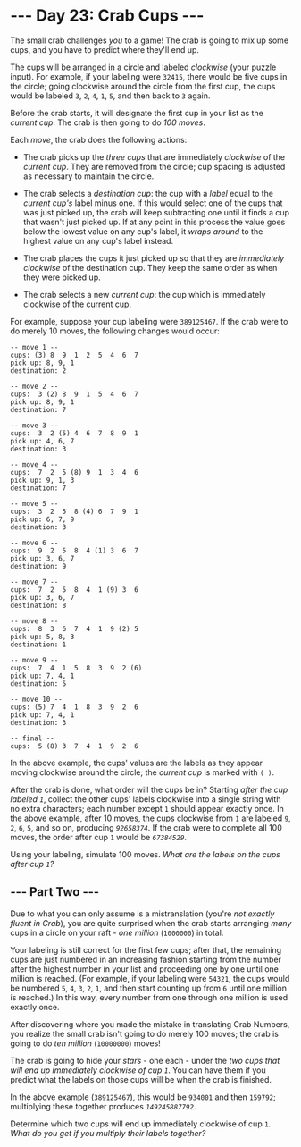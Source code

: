 # --- Day 23: Crab Cups ---

The small crab challenges *you* to a game! The crab is going to mix up some cups, and you have to predict where they'll end up.

The cups will be arranged in a circle and labeled *clockwise* (your puzzle input). For example, if your labeling were `32415`, there would be five cups in the circle; going clockwise around the circle from the first cup, the cups would be labeled `3`, `2`, `4`, `1`, `5`, and then back to `3` again.

Before the crab starts, it will designate the first cup in your list as the *current cup*. The crab is then going to do *100 moves*.

Each *move*, the crab does the following actions:


 - The crab picks up the *three cups* that are immediately *clockwise* of the *current cup*. They are removed from the circle; cup spacing is adjusted as necessary to maintain the circle.

 - The crab selects a *destination cup*: the cup with a *label* equal to the *current cup's* label minus one. If this would select one of the cups that was just picked up, the crab will keep subtracting one until it finds a cup that wasn't just picked up. If at any point in this process the value goes below the lowest value on any cup's label, it *wraps around* to the highest value on any cup's label instead.

 - The crab places the cups it just picked up so that they are *immediately clockwise* of the destination cup. They keep the same order as when they were picked up.

 - The crab selects a new *current cup*: the cup which is immediately clockwise of the current cup.


For example, suppose your cup labeling were `389125467`. If the crab were to do merely 10 moves, the following changes would occur:

```
-- move 1 --
cups: (3) 8  9  1  2  5  4  6  7 
pick up: 8, 9, 1
destination: 2

-- move 2 --
cups:  3 (2) 8  9  1  5  4  6  7 
pick up: 8, 9, 1
destination: 7

-- move 3 --
cups:  3  2 (5) 4  6  7  8  9  1 
pick up: 4, 6, 7
destination: 3

-- move 4 --
cups:  7  2  5 (8) 9  1  3  4  6 
pick up: 9, 1, 3
destination: 7

-- move 5 --
cups:  3  2  5  8 (4) 6  7  9  1 
pick up: 6, 7, 9
destination: 3

-- move 6 --
cups:  9  2  5  8  4 (1) 3  6  7 
pick up: 3, 6, 7
destination: 9

-- move 7 --
cups:  7  2  5  8  4  1 (9) 3  6 
pick up: 3, 6, 7
destination: 8

-- move 8 --
cups:  8  3  6  7  4  1  9 (2) 5 
pick up: 5, 8, 3
destination: 1

-- move 9 --
cups:  7  4  1  5  8  3  9  2 (6)
pick up: 7, 4, 1
destination: 5

-- move 10 --
cups: (5) 7  4  1  8  3  9  2  6 
pick up: 7, 4, 1
destination: 3

-- final --
cups:  5 (8) 3  7  4  1  9  2  6 

```

In the above example, the cups' values are the labels as they appear moving clockwise around the circle; the *current cup* is marked with `( )`.

After the crab is done, what order will the cups be in? Starting *after the cup labeled `1`*, collect the other cups' labels clockwise into a single string with no extra characters; each number except `1` should appear exactly once. In the above example, after 10 moves, the cups clockwise from `1` are labeled `9`, `2`, `6`, `5`, and so on, producing *`92658374`*. If the crab were to complete all 100 moves, the order after cup `1` would be *`67384529`*.

Using your labeling, simulate 100 moves. *What are the labels on the cups after cup `1`?*

## --- Part Two ---

Due to what you can only assume is a mistranslation (you're *not exactly fluent in Crab*), you are quite surprised when the crab starts arranging *many* cups in a circle on your raft - *one million* (`1000000`) in total.

Your labeling is still correct for the first few cups; after that, the remaining cups are just numbered in an increasing fashion starting from the number after the highest number in your list and proceeding one by one until one million is reached. (For example, if your labeling were `54321`, the cups would be numbered `5`, `4`, `3`, `2`, `1`, and then start counting up from `6` until one million is reached.) In this way, every number from one through one million is used exactly once.

After discovering where you made the mistake in translating Crab Numbers, you realize the small crab isn't going to do merely 100 moves; the crab is going to do *ten million* (`10000000`) moves!

The crab is going to hide your *stars* - one each - under the *two cups that will end up immediately clockwise of cup `1`*. You can have them if you predict what the labels on those cups will be when the crab is finished.

In the above example (`389125467`), this would be `934001` and then `159792`; multiplying these together produces *`149245887792`*.

Determine which two cups will end up immediately clockwise of cup `1`. *What do you get if you multiply their labels together?*

